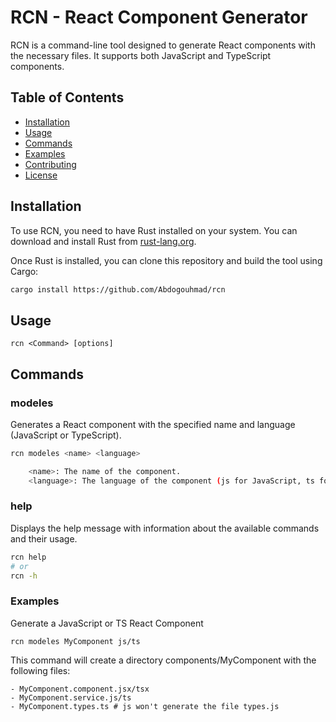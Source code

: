 # RCN - React Component Generator

RCN is a command-line tool designed to generate React components with the necessary files. It supports both JavaScript and TypeScript components.

## Table of Contents

- [Installation](#installation)
- [Usage](#usage)
- [Commands](#commands)
- [Examples](#examples)
- [Contributing](#contributing)
- [License](#license)

## Installation

To use RCN, you need to have Rust installed on your system. You can download and install Rust from [rust-lang.org](https://www.rust-lang.org/).

Once Rust is installed, you can clone this repository and build the tool using Cargo:

```sh
cargo install https://github.com/Abdogouhmad/rcn
```

## Usage

```
rcn <Command> [options]
```

## Commands
### modeles

Generates a React component with the specified name and language (JavaScript or TypeScript).
```bash
rcn modeles <name> <language>

    <name>: The name of the component.
    <language>: The language of the component (js for JavaScript, ts for TypeScript).
```

### help

Displays the help message with information about the available commands and their usage.
```bash
rcn help
# or 
rcn -h
```

### Examples
Generate a JavaScript or TS React Component

```
rcn modeles MyComponent js/ts
```
This command will create a directory components/MyComponent with the following files:

````
- MyComponent.component.jsx/tsx
- MyComponent.service.js/ts
- MyComponent.types.ts # js won't generate the file types.js 
````

